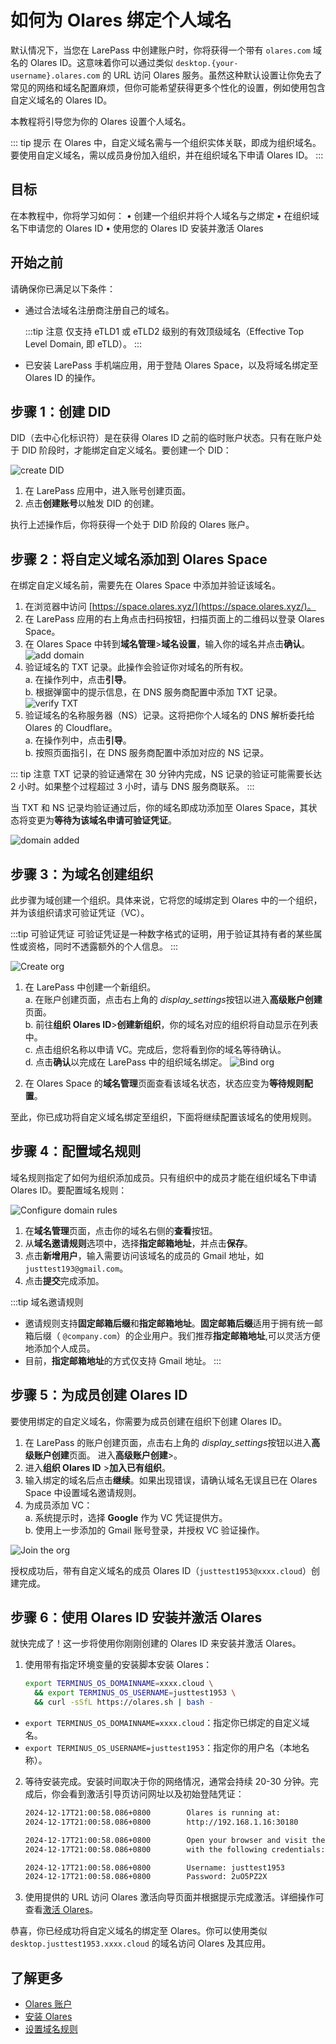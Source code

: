 # 如何为 Olares 绑定个人域名

默认情况下，当您在 LarePass 中创建账户时，你将获得一个带有 `olares.com` 域名的 Olares ID。这意味着你可以通过类似 `desktop.{your-username}.olares.com` 的 URL 访问 Olares 服务。虽然这种默认设置让你免去了常见的网络和域名配置麻烦，但你可能希望获得更多个性化的设置，例如使用包含自定义域名的 Olares ID。

本教程将引导您为你的 Olares 设置个人域名。

::: tip 提示
在 Olares 中，自定义域名需与一个组织实体关联，即成为组织域名。要使用自定义域名，需以成员身份加入组织，并在组织域名下申请 Olares ID。
:::

## 目标

在本教程中，你将学习如何：
  •	创建一个组织并将个人域名与之绑定
  •	在组织域名下申请您的 Olares ID
  •	使用您的 Olares ID 安装并激活 Olares

## 开始之前

请确保你已满足以下条件：

- 通过合法域名注册商注册自己的域名。
    
  :::tip 注意
  仅支持 eTLD1 或 eTLD2 级别的有效顶级域名（Effective Top Level Domain, 即 eTLD）。
  :::

- 已安装 LarePass 手机端应用，用于登陆 Olares Space，以及将域名绑定至 Olares ID 的操作。

## 步骤 1：创建 DID

DID（去中心化标识符）是在获得 Olares ID 之前的临时账户状态。只有在账户处于 DID 阶段时，才能绑定自定义域名。要创建一个 DID： 

![create DID](/images/manual/tutorials/create-did.png)
1. 在 LarePass 应用中，进入账号创建页面。  
2. 点击**创建账号**以触发 DID 的创建。  

执行上述操作后，你将获得一个处于 DID 阶段的 Olares 账户。

## 步骤 2：将自定义域名添加到 Olares Space

在绑定自定义域名前，需要先在 Olares Space 中添加并验证该域名。

1. 在浏览器中访问 [https://space.olares.xyz/](https://space.olares.xyz/)。  
2. 在 LarePass 应用的右上角点击扫码按钮，扫描页面上的二维码以登录 Olares Space。  
3. 在 Olares Space 中转到**域名管理**>**域名设置**，输入你的域名并点击**确认**。  
    ![add domain](/images/manual/tutorials/add-domain.png)
4. 验证域名的 TXT 记录。此操作会验证你对域名的所有权。
    <br>a. 在操作列中，点击**引导**。
    <br>b. 根据弹窗中的提示信息，在 DNS 服务商配置中添加 TXT 记录。  
   ![verify TXT](/images/manual/tutorials/verify-txt.png)
5. 验证域名的名称服务器（NS）记录。这将把你个人域名的 DNS 解析委托给 Olares 的 Cloudflare。
    <br>a. 在操作列中，点击**引导**。
    <br>b. 按照页面指引，在 DNS 服务商配置中添加对应的 NS 记录。

::: tip 注意 
TXT 记录的验证通常在 30 分钟内完成，NS 记录的验证可能需要长达 2 小时。如果整个过程超过 3 小时，请与 DNS 服务商联系。
:::

当 TXT 和 NS 记录均验证通过后，你的域名即成功添加至 Olares Space，其状态将变更为**等待为该域名申请可验证凭证**。

![domain added](/images/manual/tutorials/domain-added.png)


## 步骤 3：为域名创建组织

此步骤为域创建一个组织。具体来说，它将您的域绑定到 Olares 中的一个组织，并为该组织请求可验证凭证（VC）。

:::tip 可验证凭证
可验证凭证是一种数字格式的证明，用于验证其持有者的某些属性或资格，同时不透露额外的个人信息。
:::

![Create org](/images/manual/tutorials/create-org.png)

1. 在 LarePass 中创建一个新组织。
  <br>a. 在账户创建页面，点击右上角的 <i class="material-icons">display_settings</i>按钮以进入**高级账户创建**页面。
  <br>b. 前往**组织 Olares ID**>**创建新组织**，你的域名对应的组织将自动显示在列表中。
  <br>c. 点击组织名称以申请 VC。完成后，您将看到你的域名等待确认。
  <br>d. 点击**确认**以完成在 LarePass 中的组织域名绑定。
  ![Bind org](/images/manual/tutorials/bind-domain-with-org.png)

2. 在 Olares Space 的**域名管理**页面查看该域名状态，状态应变为**等待规则配置**。

至此，你已成功将自定义域名绑定至组织，下面将继续配置该域名的使用规则。

## 步骤 4：配置域名规则

域名规则指定了如何为组织添加成员。只有组织中的成员才能在组织域名下申请 Olares ID。要配置域名规则：

![Configure domain rules](/images/manual/tutorials/set-domain-rule.png)

1. 在**域名管理**页面，点击你的域名右侧的**查看**按钮。  
2. 从**域名邀请规则**选项中，选择**指定邮箱地址**，并点击**保存**。  
3. 点击**新增用户**，输入需要访问该域名的成员的 Gmail 地址，如 `justtest193@gmail.com`。  
4. 点击**提交**完成添加。

:::tip 域名邀请规则 
- 邀请规则支持**固定邮箱后缀**和**指定邮箱地址**。**固定邮箱后缀**适用于拥有统一邮箱后缀（ `@company.com`）的企业用户。我们推荐**指定邮箱地址**,可以灵活方便地添加个人成员。
- 目前，**指定邮箱地址**的方式仅支持 Gmail 地址。
:::

## 步骤 5：为成员创建 Olares ID

要使用绑定的自定义域名，你需要为成员创建在组织下创建 Olares ID。

1. 在 LarePass 的账户创建页面，点击右上角的 <i class="material-icons">display_settings</i>按钮以进入**高级账户创建**页面。 进入**高级账户创建**>。
2. 进入**组织 Olares ID** >**加入已有组织**。  
3. 输入绑定的域名后点击**继续**。如果出现错误，请确认域名无误且已在 Olares Space 中设置域名邀请规则。  
4. 为成员添加 VC：
  <br>a. 系统提示时，选择 **Google** 作为 VC 凭证提供方。
  <br>b. 使用上一步添加的 Gmail 账号登录，并授权 VC 验证操作。

  ![Join the org](/images/manual/tutorials/join-org.png)

授权成功后，带有自定义域名的成员 Olares ID（`justtest1953@xxxx.cloud`）创建完成。

## 步骤 6：使用 Olares ID 安装并激活 Olares

就快完成了！这一步将使用你刚刚创建的 Olares ID 来安装并激活 Olares。

1. 使用带有指定环境变量的安装脚本安装 Olares：
   
   ```bash
   export TERMINUS_OS_DOMAINNAME=xxxx.cloud \
     && export TERMINUS_OS_USERNAME=justtest1953 \
     && curl -sSfL https://olares.sh | bash -
    ```
   
  - `export TERMINUS_OS_DOMAINNAME=xxxx.cloud`：指定你已绑定的自定义域名。
  - `export TERMINUS_OS_USERNAME=justtest1953`：指定你的用户名（本地名称）。


2. 等待安装完成。安装时间取决于你的网络情况，通常会持续 20-30 分钟。完成后，你会看到激活引导页访问网址以及初始登陆凭证：

    ```bash
    2024-12-17T21:00:58.086+0800        Olares is running at:
    2024-12-17T21:00:58.086+0800        http://192.168.1.16:30180

    2024-12-17T21:00:58.086+0800        Open your browser and visit the above address
    2024-12-17T21:00:58.086+0800        with the following credentials:

    2024-12-17T21:00:58.086+0800        Username: justtest1953
    2024-12-17T21:00:58.086+0800        Password: 2uO5PZ2X
    ```

3. 使用提供的 URL 访问 Olares 激活向导页面并根据提示完成激活。详细操作可查看[激活 Olares](../get-started/install-olares-general-linux.md#激活-olares)。

恭喜，你已经成功将自定义域名的绑定至 Olares。你可以使用类似 `desktop.justtest1953.xxxx.cloud` 的域名访问 Olares 及其应用。

## 了解更多

- [Olares 账户](../concepts/account.md)
- [安装 Olares](../get-started/install-olares.md)
- [设置域名规则](../space/manage-domain.md)
